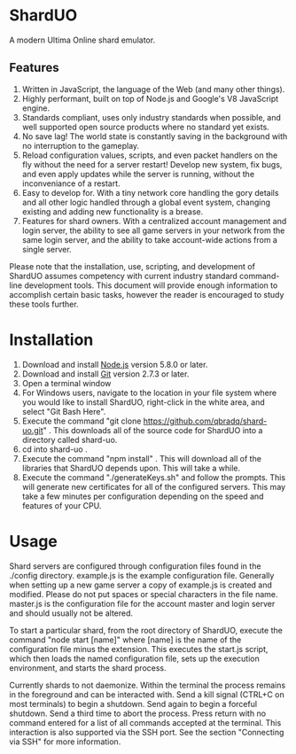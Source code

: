 # ShardUO
A modern Ultima Online shard emulator.

## Features
1. Written in JavaScript, the language of the Web (and many other things).
2. Highly performant, built on top of Node.js and Google's V8 JavaScript engine.
3. Standards compliant, uses only industry standards when possible, and well
   supported open source products where no standard yet exists.
4. No save lag! The world state is constantly saving in the background with no
   interruption to the gameplay.
5. Reload configuration values, scripts, and even packet handlers on the fly
   without the need for a server restart! Develop new system, fix bugs, and even
   apply updates while the server is running, without the inconveniance of a
   restart.
6. Easy to develop for. With a tiny network core handling the gory details and
   all other logic handled through a global event system, changing existing and
   adding new functionality is a brease.
7. Features for shard owners. With a centralized account management and login
   server, the ability to see all game servers in your network from the same
   login server, and the ability to take account-wide actions from a single
   server.

Please note that the installation, use, scripting, and development of ShardUO
assumes competency with current industry standard command-line development
tools. This document will provide enough information to accomplish certain basic
tasks, however the reader is encouraged to study these tools further.

# Installation
1. Download and install [Node.js](https://nodejs.org) version 5.8.0 or later.
2. Download and install [Git](https://git-scm.com/) version 2.7.3 or later.
3. Open a terminal window
  1. For Windows users, navigate to the location in your file system where you
    would like to install ShardUO, right-click in the white area, and select
    "Git Bash Here".
4. Execute the command "git clone https://github.com/qbradq/shard-uo.git" . This
   downloads all of the source code for ShardUO into a directory called
   shard-uo.
5. cd into shard-uo .
6. Execute the command "npm install" . This will download all of the libraries
   that ShardUO depends upon. This will take a while.
7. Execute the command "./generateKeys.sh" and follow the prompts. This will
   generate new certificates for all of the configured servers. This may take
   a few minutes per configuration depending on the speed and features of your
   CPU.

# Usage
Shard servers are configured through configuration files found in the ./config
directory. example.js is the example configuration file. Generally when setting
up a new game server a copy of example.js is created and modified. Please do not
put spaces or special characters in the file name. master.js is the
configuration file for the account master and login server and should usually
not be altered.

To start a particular shard, from the root directory of ShardUO, execute the
command "node start [name]" where [name] is the name of the configuration file
minus the extension. This executes the start.js script, which then loads the
named configuration file, sets up the execution environment, and starts the
shard process.

Currently shards to not daemonize. Within the terminal the process remains in
the foreground and can be interacted with. Send a kill signal (CTRL+C on most
terminals) to begin a shutdown. Send again to begin a forceful shutdown. Send a
third time to abort the process. Press return with no command entered for a list
of all commands accepted at the terminal. This interaction is also supported via
the SSH port. See the section "Connecting via SSH" for more information.

